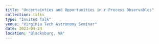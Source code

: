 ```yaml
---
title: "Uncertainties and Opportunities in r-Process Observables"
collection: talks
type: "Invited Talk"
venue: "Virginia Tech Astronomy Seminar"
date: 2023-04-24
location: "Blacksburg, VA"
---
```


